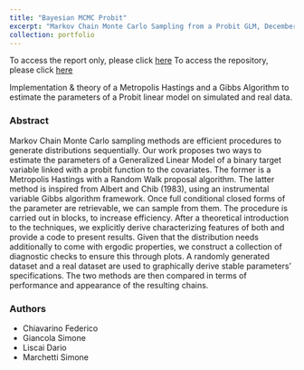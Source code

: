 ```yaml
---
title: "Bayesian MCMC Probit"
excerpt: "Markov Chain Monte Carlo Sampling from a Probit GLM, December 2021 <br/><img src='/images/Triple_dim_acc_rej_123.png'>"
collection: portfolio
---
```

To access the report only, please click [here](http://simonegiancola09.github.io/files/bayesian_MCMC_analysis.pdf)
<br->
To access the repository, please click [here](https://github.com/simonegiancola09/probit_bayesian_MCMC)


Implementation & theory of a Metropolis Hastings and a Gibbs Algorithm to estimate the parameters of a Probit linear model on simulated and real data. 

### Abstract
Markov Chain Monte Carlo sampling methods are efficient procedures to generate distributions
sequentially. Our work proposes two ways to estimate the parameters of a Generalized Linear Model
of a binary target variable linked with a probit function to the covariates. The former is a Metropolis
Hastings with a Random Walk proposal algorithm. The latter method is inspired from Albert and Chib (1983), using an
instrumental variable Gibbs algorithm framework. Once full conditional closed forms of the parameter
are retrievable, we can sample from them. The procedure is carried out in blocks, to increase
efficiency. After a theoretical introduction to the techniques, we explicitly derive characterizing features
of both and provide a code to present results. Given that the distribution needs additionally to
come with ergodic properties, we construct a collection of diagnostic checks to ensure this through
plots. A randomly generated dataset and a real dataset are used to graphically derive stable
parameters’ specifications. The two methods are then compared in terms of performance and
appearance of the resulting chains.

### Authors
* Chiavarino Federico
* Giancola Simone 
* Liscai Dario
* Marchetti Simone



